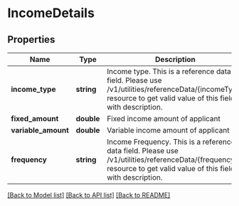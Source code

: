 # IncomeDetails

## Properties
Name | Type | Description | Notes
------------ | ------------- | ------------- | -------------
**income_type** | **string** | Income type. This is a reference data field. Please use /v1/utilities/referenceData/{incomeType} resource to get valid value of this field with description. | [optional] 
**fixed_amount** | **double** | Fixed income amount of applicant | [optional] 
**variable_amount** | **double** | Variable income amount of applicant | [optional] 
**frequency** | **string** | Income Frequency. This is a reference data field. Please use /v1/utilities/referenceData/{frequency} resource to get valid value of this field with description. | [optional] 

[[Back to Model list]](../../README.md#documentation-for-models) [[Back to API list]](../../README.md#documentation-for-api-endpoints) [[Back to README]](../../README.md)

